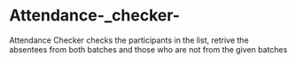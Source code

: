# Attendance-_checker-
Attendance Checker checks the participants in the list, retrive the absentees from both batches and those who are not from the given batches
